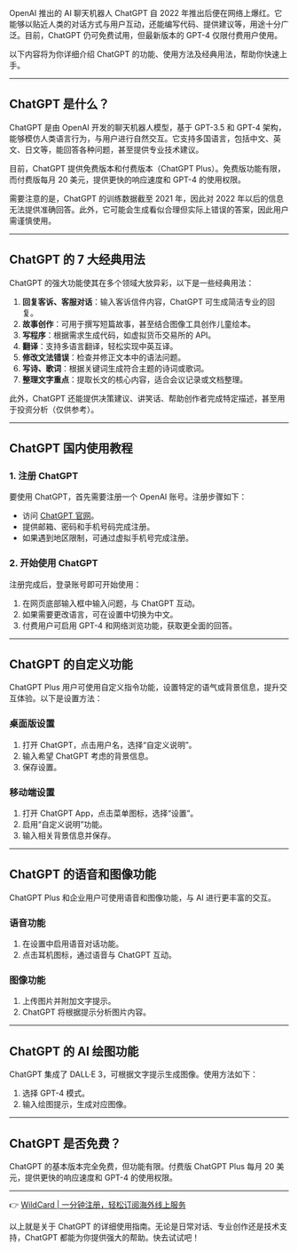 OpenAI 推出的 AI 聊天机器人 ChatGPT 自 2022 年推出后便在网络上爆红。它能够以贴近人类的对话方式与用户互动，还能编写代码、提供建议等，用途十分广泛。目前，ChatGPT 仍可免费试用，但最新版本的 GPT-4 仅限付费用户使用。

以下内容将为你详细介绍 ChatGPT 的功能、使用方法及经典用法，帮助你快速上手。

---

## ChatGPT 是什么？

ChatGPT 是由 OpenAI 开发的聊天机器人模型，基于 GPT-3.5 和 GPT-4 架构，能够模仿人类语言行为，与用户进行自然交互。它支持多国语言，包括中文、英文、日文等，能回答各种问题，甚至提供专业技术建议。

目前，ChatGPT 提供免费版本和付费版本（ChatGPT Plus）。免费版功能有限，而付费版每月 20 美元，提供更快的响应速度和 GPT-4 的使用权限。

需要注意的是，ChatGPT 的训练数据截至 2021 年，因此对 2022 年以后的信息无法提供准确回答。此外，它可能会生成看似合理但实际上错误的答案，因此用户需谨慎使用。

---

## ChatGPT 的 7 大经典用法

ChatGPT 的强大功能使其在多个领域大放异彩，以下是一些经典用法：

1. **回复客诉、客服对话**：输入客诉信件内容，ChatGPT 可生成简洁专业的回复。
2. **故事创作**：可用于撰写短篇故事，甚至结合图像工具创作儿童绘本。
3. **写程序**：根据需求生成代码，如虚拟货币交易所的 API。
4. **翻译**：支持多语言翻译，轻松实现中英互译。
5. **修改文法错误**：检查并修正文本中的语法问题。
6. **写诗、歌词**：根据关键词生成符合主题的诗词或歌词。
7. **整理文字重点**：提取长文的核心内容，适合会议记录或文档整理。

此外，ChatGPT 还能提供决策建议、讲笑话、帮助创作者完成特定描述，甚至用于投资分析（仅供参考）。

---

## ChatGPT 国内使用教程

### 1. 注册 ChatGPT
要使用 ChatGPT，首先需要注册一个 OpenAI 账号。注册步骤如下：
- 访问 [ChatGPT 官网](https://chat.openai.com/auth/login)。
- 提供邮箱、密码和手机号码完成注册。
- 如果遇到地区限制，可通过虚拟手机号完成注册。

### 2. 开始使用 ChatGPT
注册完成后，登录账号即可开始使用：
1. 在网页底部输入框中输入问题，与 ChatGPT 互动。
2. 如果需要更改语言，可在设置中切换为中文。
3. 付费用户可启用 GPT-4 和网络浏览功能，获取更全面的回答。

---

## ChatGPT 的自定义功能

ChatGPT Plus 用户可使用自定义指令功能，设置特定的语气或背景信息，提升交互体验。以下是设置方法：

### 桌面版设置
1. 打开 ChatGPT，点击用户名，选择“自定义说明”。
2. 输入希望 ChatGPT 考虑的背景信息。
3. 保存设置。

### 移动端设置
1. 打开 ChatGPT App，点击菜单图标，选择“设置”。
2. 启用“自定义说明”功能。
3. 输入相关背景信息并保存。

---

## ChatGPT 的语音和图像功能

ChatGPT Plus 和企业用户可使用语音和图像功能，与 AI 进行更丰富的交互。

### 语音功能
1. 在设置中启用语音对话功能。
2. 点击耳机图标，通过语音与 ChatGPT 互动。

### 图像功能
1. 上传图片并附加文字提示。
2. ChatGPT 将根据提示分析图片内容。

---

## ChatGPT 的 AI 绘图功能

ChatGPT 集成了 DALL·E 3，可根据文字提示生成图像。使用方法如下：
1. 选择 GPT-4 模式。
2. 输入绘图提示，生成对应图像。

---

## ChatGPT 是否免费？

ChatGPT 的基本版本完全免费，但功能有限。付费版 ChatGPT Plus 每月 20 美元，提供更快的响应速度和 GPT-4 的使用权限。

---

👉 [WildCard | 一分钟注册，轻松订阅海外线上服务](https://bit.ly/bewildcard)

以上就是关于 ChatGPT 的详细使用指南。无论是日常对话、专业创作还是技术支持，ChatGPT 都能为你提供强大的帮助。快去试试吧！
